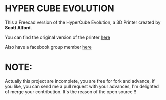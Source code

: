 # HYPER CUBE EVOLUTION

This a Freecad version of the HyperCube Evolution, a 3D Printer created by **Scott Alford**.

You can find the original version of the printer [here](https://www.thingiverse.com/thing:2254103)

Also have a facebook group member [here](https://www.facebook.com/groups/Hypercubeevolution/)

# NOTE:

Actually this project are incomplete, you are free for fork and advance, if you like, you can send me a pull request with your advances, I'm delighted of merge your contribution. It's the reason of the open source !!

